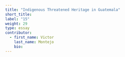 ```yaml
---
title: "Indigenous Threatened Heritage in Guatemala"
short_title:
label: "15"
weight: 29
type: essay
contributor:
  - first_name: Victor
    last_name: Montejo
    bio:
---
```

